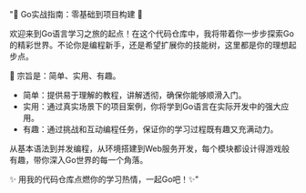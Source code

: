 "🚀 Go实战指南：零基础到项目构建 🚀

欢迎来到Go语言学习之旅的起点！在这个代码仓库中，我将带着你一步步探索Go的精彩世界。不论你是编程新手，还是希望扩展你的技能树，这里都是你的理想起步点。  

🌟 宗旨是：简单、实用、有趣。  
- 简单：提供易于理解的教程，讲解透彻，确保你能够顺滑入门。
- 实用：通过真实场景下的项目案例，你将学到Go语言在实际开发中的强大应用。
- 有趣：通过挑战和互动编程任务，保证你的学习过程既有趣又充满动力。

从基本语法到并发编程，从环境搭建到Web服务开发，每个模块都设计得游戏般有趣，带你深入Go世界的每一个角落。

✨ 用我的代码仓库点燃你的学习热情，一起Go吧！✨"
